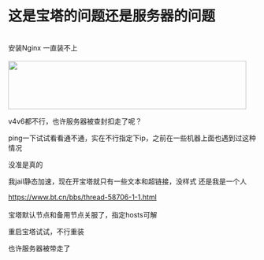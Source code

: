 # 这是宝塔的问题还是服务器的问题


<br />
安装Nginx 一直装不上<br />
<br />
<img id="aimg_BzQO7" onclick="zoom(this, this.src, 0, 0, 0)" class="zoom" width="483" height="98" src="https://ftp.bmp.ovh/imgs/2020/11/79dfe13959f1ea94.png" border="0" alt="" />

v4v6都不行，也许服务器被查封扣走了呢？<img src="static/image/smiley/default/lol.gif" smilieid="12" border="0" alt="" />

ping一下试试看看通不通，实在不行指定下ip，之前在一些机器上面也遇到过这种情况

没准是真的

我jail静态加速，现在开宝塔就只有一些文本和超链接，没样式 还是我是一个人

https://www.bt.cn/bbs/thread-58706-1-1.html<br />
<br />
宝塔默认节点和备用节点关服了，指定hosts可解<img id="aimg_Jf915" onclick="zoom(this, this.src, 0, 0, 0)" class="zoom" src="https://cdn.jsdelivr.net/gh/hishis/forum-master/public/images/patch.gif" onmouseover="img_onmouseoverfunc(this)" onload="thumbImg(this)" border="0" alt="" />

重启宝塔试试，不行重装

也许服务器被带走了
